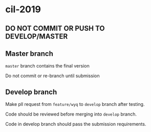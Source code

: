 # cil-2019

## __DO NOT COMMIT OR PUSH TO DEVELOP/MASTER__

## Master branch

`master` branch contains the final version

Do not commit or re-branch until submission

## Develop branch


Make pll request from `feature/wyq` to `develop` branch after testing.

Code should be reviewed before merging into `develop` branch.

Code in develop branch should pass the submission requirements.

